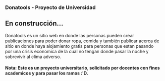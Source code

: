 ### Donatools - Proyecto de Universidad

## En construcción...

Donatools es un sitio web en donde las personas pueden crear publicaciones para poder donar ropa, comida y también publicar acerca de sitio en donde haya alojamiento
gratis para personas que estan pasando por una crisis economica de la cual no tengan donde pasar la noche y sobrevivir al clima adverso.

#### Nota: Este es un proyecto universitario, solicitado por docentes con fines academicos y para pasar los ramos :'D.
